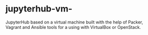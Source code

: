 # jupyterhub-vm-
JupyterHub based on a virtual machine built with the help of Packer, Vagrant and Ansible tools for a using with VirtualBox or OpenStack.
